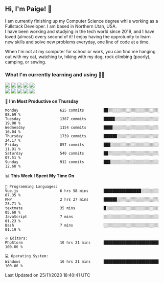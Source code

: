 ## Hi, I'm Paige! :vulcan_salute:

I am currently finishing up my Computer Science degree while working as a Fullstack Developer. I am based in Northern Utah, USA. \
I have been working and studying in the tech world since 2019, and I have loved (almost) every second of it! I enjoy having the opprotunity to learn new skills and solve new problems everyday, one line of code at a time.  

When I'm not at my computer for school or work, you can find me hanging out with my cat, watching tv, hiking with my dog, rock climbing (poorly), camping, or sewing.  

### What I'm currently learning and using :woman_technologist:
![](https://img.shields.io/badge/Laravel-FF2D20?style=for-the-badge&logo=laravel&logoColor=white) 
![](https://img.shields.io/badge/PHP-777BB4?style=for-the-badge&logo=php&logoColor=white)
![](https://img.shields.io/badge/Vue.js-35495E?style=for-the-badge&logo=vuedotjs&logoColor=4FC08D) 
![](https://img.shields.io/badge/MySQL-005C84?style=for-the-badge&logo=mysql&logoColor=white) 
![](https://img.shields.io/badge/Tailwind_CSS-38B2AC?style=for-the-badge&logo=tailwind-css&logoColor=white) \
![](https://img.shields.io/badge/Python-FFD43B?style=for-the-badge&logo=python&logoColor=blue)
![](https://img.shields.io/badge/Django-092E20?style=for-the-badge&logo=django&logoColor=green)
![](https://img.shields.io/badge/Kotlin-0095D5?&style=for-the-badge&logo=kotlin&logoColor=white)
![](https://img.shields.io/badge/Java-ED8B00?style=for-the-badge&logo=java&logoColor=white)
![](https://img.shields.io/badge/Haskell-5D4F85?style=for-the-badge&logo=haskell&logoColor=white) 

<!--START_SECTION:waka-->
📅 **I'm Most Productive on Thursday** 

```text
Monday                   625 commits         ██░░░░░░░░░░░░░░░░░░░░░░░   08.69 % 
Tuesday                  1367 commits        █████░░░░░░░░░░░░░░░░░░░░   19.00 % 
Wednesday                1154 commits        ████░░░░░░░░░░░░░░░░░░░░░   16.04 % 
Thursday                 1739 commits        ██████░░░░░░░░░░░░░░░░░░░   24.17 % 
Friday                   857 commits         ███░░░░░░░░░░░░░░░░░░░░░░   11.91 % 
Saturday                 540 commits         ██░░░░░░░░░░░░░░░░░░░░░░░   07.51 % 
Sunday                   912 commits         ███░░░░░░░░░░░░░░░░░░░░░░   12.68 % 
```


📊 **This Week I Spent My Time On** 

```text
💬 Programming Languages: 
Vue.js                   6 hrs 58 mins       █████████████████░░░░░░░░   67.35 % 
PHP                      2 hrs 27 mins       ██████░░░░░░░░░░░░░░░░░░░   23.71 % 
textmate                 35 mins             █░░░░░░░░░░░░░░░░░░░░░░░░   05.68 % 
JavaScript               7 mins              ░░░░░░░░░░░░░░░░░░░░░░░░░   01.23 % 
Bash                     7 mins              ░░░░░░░░░░░░░░░░░░░░░░░░░   01.19 % 

🔥 Editors: 
PhpStorm                 10 hrs 21 mins      █████████████████████████   100.00 % 

💻 Operating System: 
Windows                  10 hrs 21 mins      █████████████████████████   100.00 % 
```


 Last Updated on 25/11/2023 18:40:41 UTC
<!--END_SECTION:waka-->

